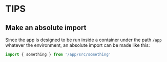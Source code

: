 # TIPS

## Make an absolute import

Since the app is designed to be run inside a container under the path `/app` whatever the environment, an absolute import can be made like this:
```javascript
import { something } from '/app/src/something'
```